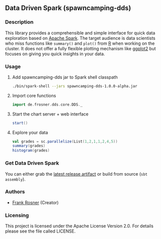 ## Data Driven Spark (spawncamping-dds)

### Description

This library provides a comprehensible and simple interface for quick data exploration based on 
[Apache Spark](https://spark.apache.org/). The target audience is data scientists who miss functions
like `summary()` and `plot()` from [R](http://www.r-project.org/) when working on the cluster. It does
not offer a fully flexible plotting mechanism like [ggplot2](http://ggplot2.org/) but focuses on giving
you quick insights in your data.

### Usage

1. Add spawncamping-dds jar to Spark shell classpath

    ```sh
    ./bin/spark-shell --jars spawncamping-dds-1.0.0-alpha.jar
    ```
2. Import core functions

    ```scala
    import de.frosner.dds.core.DDS._
    ```
    
3. Start the chart server + web interface

    ```scala
    start()
    ```
    
4. Explore your data

    ```scala
    val grades = sc.parallelize(List(1,2,1,1,2,4,5))
    summary(grades)
    histogram(grades)
    ```
    
### Get Data Driven Spark

You can either grab the [latest release artifact](https://github.com/FRosner/spawncamping-dds/releases) or build from source (`sbt assembly`).

### Authors

- [Frank Rosner](https://github.com/FRosner) (Creator)
    
### Licensing

This project is licensed under the Apache License Version 2.0. For details please see the file called LICENSE.
